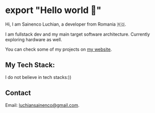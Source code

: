 # export "Hello world 🫵"

Hi, I am Sainenco Luchian, a developer from Romania 🇷🇴.

I am fullstack dev and my main target software architecture. Currently exploring hardware as well.

You can check some of my projects on [my website](https://lucasain.dev).

## My Tech Stack:
I do not believe in tech stacks:))


## Contact
Email: luchiansainenco@gmail.com.

